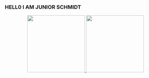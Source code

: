 ###  HELL0 I AM JUNIOR SCHMIDT 

<div align="center">
  <a href="https://github.com/jrschmidtt">
  <img height="180em" src="https://github-readme-stats.vercel.app/api?username=jrschmidtt&show_icons=true&theme=chartreuse-dark&include_all_commits=true&count_private=true"/>
  <img height="180em" src="https://github-readme-stats.vercel.app/api/top-langs/?username=jrschmidtt&layout=compact&langs_count=10&theme=chartreuse-dark&hide=c%23"/>
</div>

